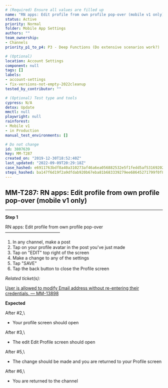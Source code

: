 ```yaml
---
# (Required) Ensure all values are filled up
name: "RN apps: Edit profile from own profile pop-over (mobile v1 only)"
status: Active
priority: Normal
folder: Mobile App Settings
authors: ""
team_ownership:
- Channels
priority_p1_to_p4: P3 - Deep Functions (Do extensive scenarios work?)

# (Optional)
location: Account Settings
component: null
tags: []
labels:
- account-settings
- fix-versions-not-empty-2022cleanup
tested_by_contributor: ""

# (Optional) Test type and tools
cypress: N/A
detox: Update
mmctl: null
playwright: null
rainforest:
- Mobile v1
- in Production
manual_test_environments: []

# Do not change
id: 3807639
key: MM-T287
created_on: "2019-12-30T18:52:40Z"
last_updated: "2022-09-09T20:29:18Z"
case_hashed: e6911763bdf8a40a310273af46a6ea056882532e5f1fedd5af53169202d3207a8d252aec10d81651db4289366e419b3f
steps_hashed: ba147f6d19f2a9dfdab920b67eba81b683339279ee68645271799f0f889da6a2da74bfa96731de23641ed5c40f396518
---
```


<!-- (Auto-generated) Based on frontmatter's "key" and "name" -->

## MM-T287: RN apps: Edit profile from own profile pop-over (mobile v1 only)

---

**Step 1**

RN apps: Edit profile from own profile pop-over\
–––––––––––––––––––––––––

1. In any channel, make a post
2. Tap on your profile avatar in the post you've just made
3. Tap on "EDIT" top right of the screen
4. Make a change to any of the settings
5. Tap "SAVE"
6. Tap the back button to close the Profile screen

_Related ticket(s):_

[User is allowed to modify Email address without re-entering their credentials. — MM-13898](https://mattermost.atlassian.net/browse/MM-13898)

**Expected**

After #2,\\

- Your profile screen should open

After #3,\\

- The edit Edit Profile screen should open

After #5,\\

- The change should be made and you are returned to your Profile screen

After #6,\\

- You are returned to the channel
